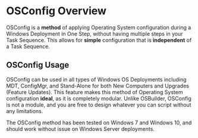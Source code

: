 # OSConfig Overview

OSConfig is a **method** of applying Operating System configuration during a Windows Deployment in One Step, without having multiple steps in your Task Sequence. This allows for **simple** configuration that is **independent** of a Task Sequence.

## OSConfig Usage

OSConfig can be used in all types of Windows OS Deployments including MDT, ConfigMgr, and Stand-Alone for both New Computers and Upgrades \(Feature Updates\). This feature makes this method of Operating System configuration **ideal**, as it is completely modular. Unlike OSBuilder, OSConfig is not a module, and you are free to design whatever you can script without any limitations.

The OSConfig method has been tested on Windows 7 and Windows 10, and should work without issue on Windows Server deployments.

